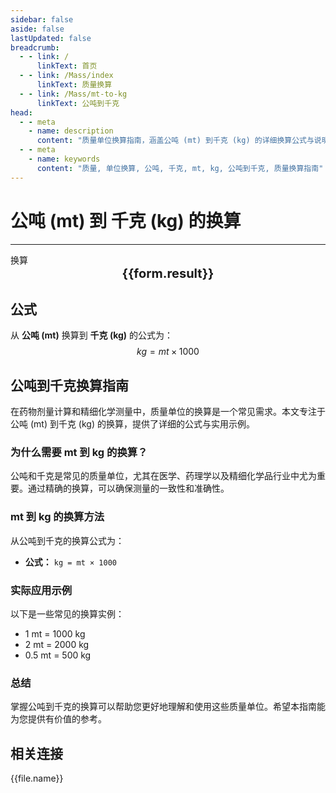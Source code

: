 ```yaml
---
sidebar: false
aside: false
lastUpdated: false
breadcrumb:
  - - link: /
      linkText: 首页
  - - link: /Mass/index
      linkText: 质量换算
  - - link: /Mass/mt-to-kg
      linkText: 公吨到千克
head:
  - - meta
    - name: description
      content: "质量单位换算指南，涵盖公吨 (mt) 到千克 (kg) 的详细换算公式与说明。"
  - - meta
    - name: keywords
      content: "质量, 单位换算, 公吨, 千克, mt, kg, 公吨到千克, 质量换算指南"
---
```

# 公吨 (mt) 到 千克 (kg) 的换算
---
<script setup>
import { onMounted, reactive, inject, ref } from 'vue'
import { NButton, NForm, NFormItem, NInput, NInputNumber, NSelect, NCard, useMessage,NGrid ,NGi } from 'naive-ui'
import { defineClientComponent } from 'vitepress'
import { Mass } from '../../files';

const convert = inject('convert')

const form = reactive({
  number: null,
  result: '',
})

const convertHandler = () => {
  if (form.number !== null && !isNaN(form.number)) {
    const convertedValue = parseFloat(form.number) * 1000
    form.result = `${form.number}mt = ${convertedValue.toFixed(0)}kg`
  } else {
    form.result = '请输入有效的数值。'
  }
}
</script>

<n-form size="large" :model="form">
  <n-form-item label="公吨 (mt)">
    <n-input-number v-model:value="form.number" placeholder="输入公吨" style="width: 100%" />
  </n-form-item>
  <n-form-item>
    <n-button type="info" @click="convertHandler" block>换算</n-button>
  </n-form-item>
</n-form>

<n-card  embedded :bordered="false" hoverable>
  <div  style="text-align:center;font-size:20px;">
    <strong>{{form.result}}</strong>
  </div>
</n-card>

## 公式

从 **公吨 (mt)** 换算到 **千克 (kg)** 的公式为：
$$ kg = mt \times 1000 $$

## 公吨到千克换算指南

在药物剂量计算和精细化学测量中，质量单位的换算是一个常见需求。本文专注于公吨 (mt) 到千克 (kg) 的换算，提供了详细的公式与实用示例。

### 为什么需要 mt 到 kg 的换算？

公吨和千克是常见的质量单位，尤其在医学、药理学以及精细化学品行业中尤为重要。通过精确的换算，可以确保测量的一致性和准确性。

### mt 到 kg 的换算方法

从公吨到千克的换算公式为：

- **公式：** `kg = mt × 1000`

### 实际应用示例

以下是一些常见的换算实例：

- 1 mt = 1000 kg
- 2 mt = 2000 kg
- 0.5 mt = 500 kg

### 总结

掌握公吨到千克的换算可以帮助您更好地理解和使用这些质量单位。希望本指南能为您提供有价值的参考。

## 相关连接
<n-grid x-gap="12" :cols="2">
  <n-gi v-for="(file, index) in Mass" :key="index">
    <n-button
      text
      tag="a"
      :href="file.path"
      type="info"
    >
      {{file.name}}
    </n-button>
  </n-gi>
</n-grid>